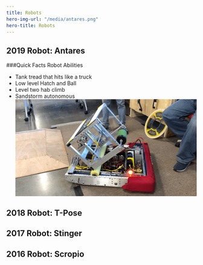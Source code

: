 ```yaml
---
title: Robots
hero-img-url: "/media/antares.png"
hero-title: Robots
---
```


## 2019 Robot: Antares
###Quick Facts
Robot Abilities
* Tank tread that hits like a truck
* Low level Hatch and Ball
* Level two hab climb
* Sandstorm autonomous
![2019 Robot: Antares](/media/antares.png)


## 2018 Robot: T-Pose

## 2017 Robot: Stinger

## 2016 Robot: Scropio